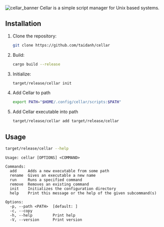 ![cellar_banner](https://github.com/taidanh/cellar/assets/65222208/6224f5df-1c1d-4ce7-9ce7-6ba1aac91be0)
Cellar is a simple script manager for Unix based systems.

## Installation
1. Clone the repository:
   ```bash
   git clone https://github.com/taidanh/cellar
   ```
2. Build:
   ```bash
   cargo build --release
   ```
3. Initialize:
   ```bash
   target/release/cellar init
   ```
4. Add Cellar to path
   ```bash
   export PATH="$HOME/.config/cellar/scripts:$PATH"
   ```
5. Add Cellar executable into path
   ```bash
   target/release/cellar add target/release/cellar

## Usage
```bash
target/release/cellar --help
```

```
Usage: cellar [OPTIONS] <COMMAND>

Commands:
  add     Adds a new executable from some path
  rename  Gives an executable a new name
  run     Runs a specified command
  remove  Removes an existing command
  init    Initializes the configuration directory
  help    Print this message or the help of the given subcommand(s)

Options:
  -p, --path <PATH>  [default: ]
  -c, --copy         
  -h, --help         Print help
  -V, --version      Print version
```
